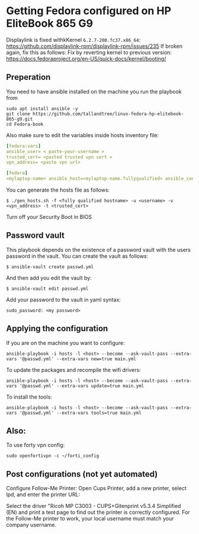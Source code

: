 # Getting Fedora configured on HP EliteBook 865 G9

Displaylink is fixed withkKernel `6.2.7-200.fc37.x86_64`:
https://github.com/displaylink-rpm/displaylink-rpm/issues/235
If broken again, fix this as follows:
Fix by reverting kernel to previous version:
https://docs.fedoraproject.org/en-US/quick-docs/kernel/booting/

## Preperation
You need to have ansible installed on the machine you run the playbook from

``` /bin/bash
sudo apt install ansible -y
git clone https://github.com/tallandtree/linux-fedora-hp-elitebook-865-g9.git
cd Fedora-book
```

Also make sure to edit the variables inside hosts inventory file:
``` yaml
[fedora:vars]
ansible_user= < paste-your-username >
trusted_cert= <pasted trusted vpn cert > 
vpn_address= <paste vpn url> 

[fedora]
<mylaptop-name> ansible_host=<mylaptop-name.fullyqualified> ansible_connection=local

```
You can generate the hosts file as follows:

``` /bin/bash
$ ./gen_hosts.sh -f <fully qualified hostname> -u <username> -v <vpn_address> -t <trusted_cert>
```

Turn off your Security Boot in BIOS

## Password vault

This playbook depends on the existence of a password vault with the users password in the vault.
You can create the vault as follows:

``` /bin/bash
$ ansible-vault create passwd.yml
```
And then add you edit the vault by:
``` /bin/bash
$ ansible-vault edit passwd.yml
```
Add your password to the vault in yaml syntax:
``` /bin/bash
sudo_password: <my password>
```

## Applying the configuration

If you are on the machine you want to configure:
``` /bin/bash
ansible-playbook -i hosts -l <host> --become --ask-vault-pass --extra-vars '@passwd.yml' --extra-vars new=true main.yml
```
To update the packages and recompile the wifi drivers:
``` /bin/bash
ansible-playbook -i hosts -l <host> --become --ask-vault-pass --extra-vars '@passwd.yml' --extra-vars update=true main.yml
```
To install the tools:
``` /bin/bash
ansible-playbook -i hosts -l <host> --become --ask-vault-pass --extra-vars '@passwd.yml' --extra-vars tools=true main.yml
```

## Also:

To use forty vpn config:
``` /bin/bash
sudo openfortivpn -c ~/forti_config
```

## Post configurations (not yet automated)

Configure Follow-Me Printer:
Open Cups Printer, add a new printer, select lpd, and enter the printer URL:

Select the driver "Ricoh MP C3003 - CUPS+Gitenprint v5.3.4 Simplified (EN) and print a test page to find out the printer is correctly configured.
For the Follow-Me printer to work, your local username must match your company username.
